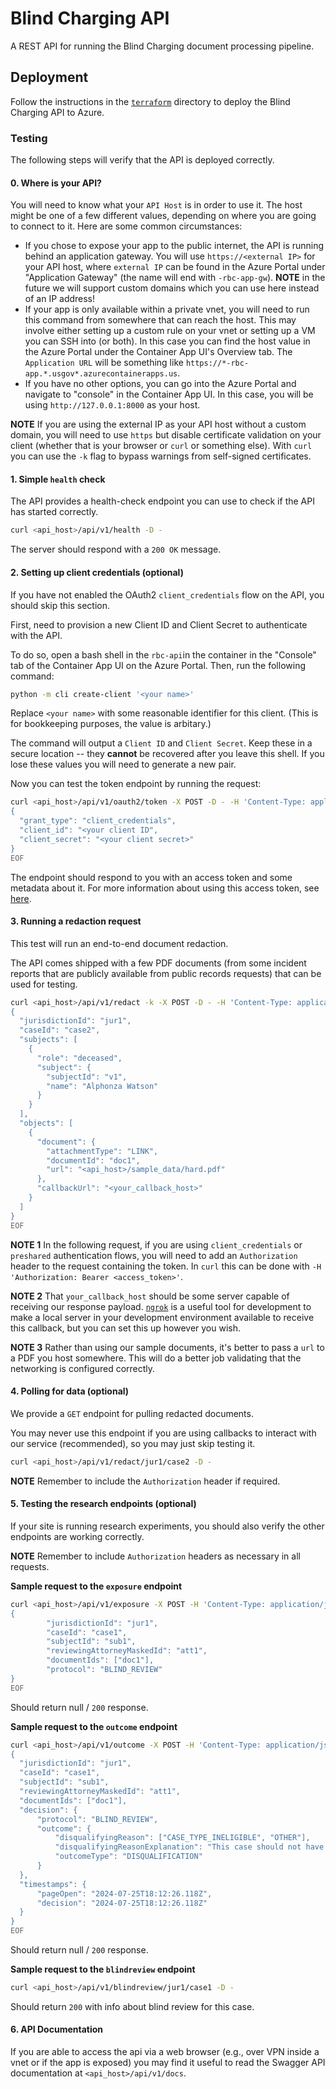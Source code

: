 Blind Charging API
===

A REST API for running the Blind Charging document processing pipeline.

## Deployment

Follow the instructions in the [`terraform`](./terraform/README.md) directory to deploy the Blind Charging API to Azure.

### Testing

The following steps will verify that the API is deployed correctly.

#### 0. Where is your API?

You will need to know what your `API Host` is in order to use it.
The host might be one of a few different values, depending on where you are going to connect to it.
Here are some common circumstances:
 - If you chose to expose your app to the public internet, the API is running behind an application gateway. You will use `https://<external IP>` for your API host, where `external IP` can be found in the Azure Portal under "Application Gateway" (the name will end with `-rbc-app-gw`). **NOTE** in the future we will support custom domains which you can use here instead of an IP address!
 - If your app is only available within a private vnet, you will need to run this command from somewhere that can reach the host. This may involve either setting up a custom rule on your vnet or setting up a VM you can SSH into (or both). In this case you can find the host value in the Azure Portal under the Container App UI's Overview tab. The `Application URL` will be something like `https://*-rbc-app.*.usgov*.azurecontainerapps.us`.
 - If you have no other options, you can go into the Azure Portal and navigate to "console" in the Container App UI. In this case, you will be using  `http://127.0.0.1:8000` as your host.


**NOTE** If you are using the external IP as your API host without a custom domain, you will need to use `https` but disable certificate validation on your client (whether that is your browser or `curl` or something else). With `curl` you can use the `-k` flag to bypass warnings from self-signed certificates.


#### 1. Simple `health` check

The API provides a health-check endpoint you can use to check if the API has started correctly.

```zsh
curl <api_host>/api/v1/health -D -
```

The server should respond with a `200 OK` message.


#### 2. Setting up client credentials (optional)

If you have not enabled the OAuth2 `client_credentials` flow on the API, you should skip this section.

First, need to provision a new Client ID and Client Secret to authenticate with the API.

To do so, open a bash shell in the `rbc-api`in the container in the "Console" tab of the Container App UI on the Azure Portal.
Then, run the following command:

```bash
python -m cli create-client '<your name>'
```

Replace `<your name>` with some reasonable identifier for this client.
(This is for bookkeeping purposes, the value is arbitary.)

The command will output a `Client ID` and `Client Secret`.
Keep these in a secure location -- they **cannot** be recovered after you leave this shell.
If you lose these values you will need to generate a new pair.

Now you can test the token endpoint by running the request:

```zsh
curl <api_host>/api/v1/oauth2/token -X POST -D - -H 'Content-Type: application/json' --data-binary @- << EOF
{
  "grant_type": "client_credentials",
  "client_id": "<your client ID",
  "client_secret": "<your client secret>"
}
EOF
```

The endpoint should respond to you with an access token and some metadata about it.
For more information about using this access token, see [here](https://auth0.com/docs/get-started/authentication-and-authorization-flow/client-credentials-flow/call-your-api-using-the-client-credentials-flow#response).


#### 3. Running a redaction request

This test will run an end-to-end document redaction.

The API comes shipped with a few PDF documents (from some incident reports that are publicly available from public records requests) that can be used for testing.

```zsh
curl <api_host>/api/v1/redact -k -X POST -D - -H 'Content-Type: application/json' --data-binary @- << EOF
{
  "jurisdictionId": "jur1",
  "caseId": "case2",
  "subjects": [
    {
      "role": "deceased",
      "subject": {
        "subjectId": "v1",
        "name": "Alphonza Watson"
      }
    }
  ],
  "objects": [
    {
      "document": {
        "attachmentType": "LINK",
        "documentId": "doc1",
        "url": "<api_host>/sample_data/hard.pdf"
      },
      "callbackUrl": "<your_callback_host>"
    }
  ]
}
EOF
```

**NOTE 1** In the following request, if you are using `client_credentials` or `preshared` authentication flows,
you will need to add an `Authorization` header to the request containing the token.
In `curl` this can be done with `-H 'Authorization: Bearer <access_token>'`.

**NOTE 2** That `your_callback_host` should be some server capable of receiving our response payload.
[`ngrok`](https://ngrok.com/) is a useful tool for development to make a local server in your development environment available to receive this callback,
but you can set this up however you wish.

**NOTE 3** Rather than using our sample documents,
it's better to pass a `url` to a PDF you host somewhere.
This will do a better job validating that the networking is configured correctly.


#### 4. Polling for data (optional)

We provide a `GET` endpoint for pulling redacted documents.

You may never use this endpoint if you are using callbacks to interact with our service (recommended),
so you may just skip testing it.

```zsh
curl <api_host>/api/v1/redact/jur1/case2 -D -
```

**NOTE** Remember to include the `Authorization` header if required.


#### 5. Testing the research endpoints (optional)

If your site is running research experiments,
you should also verify the other endpoints are working correctly.

**NOTE** Remember to include `Authorization` headers as necessary in all requests.

**Sample request to the `exposure` endpoint**

```zsh
curl <api_host>/api/v1/exposure -X POST -H 'Content-Type: application/json' -D - --data @- << EOF
{
        "jurisdictionId": "jur1",
        "caseId": "case1",
        "subjectId": "sub1",
        "reviewingAttorneyMaskedId": "att1",
        "documentIds": ["doc1"],
        "protocol": "BLIND_REVIEW"
}
EOF
```

Should return null / `200` response.

**Sample request to the `outcome` endpoint**

```zsh
curl <api_host>/api/v1/outcome -X POST -H 'Content-Type: application/json' -D - --data @- << EOF
{
  "jurisdictionId": "jur1",
  "caseId": "case1",
  "subjectId": "sub1",
  "reviewingAttorneyMaskedId": "att1",
  "documentIds": ["doc1"],
  "decision": {
      "protocol": "BLIND_REVIEW",
      "outcome": {
          "disqualifyingReason": ["CASE_TYPE_INELIGIBLE", "OTHER"],
          "disqualifyingReasonExplanation": "This case should not have been selected for blind review.",
          "outcomeType": "DISQUALIFICATION"
      }
  },
  "timestamps": {
      "pageOpen": "2024-07-25T18:12:26.118Z",
      "decision": "2024-07-25T18:12:26.118Z"
  }
}
EOF
```

Should return null / `200` response.

**Sample request to the `blindreview` endpoint**

```zsh
curl <api_host>/api/v1/blindreview/jur1/case1 -D -
```

Should return `200` with info about blind review for this case.

#### 6. API Documentation

If you are able to access the api via a web browser (e.g., over VPN inside a vnet or if the app is exposed) you may find it useful to read the Swagger API documentation at `<api_host>/api/v1/docs`.
